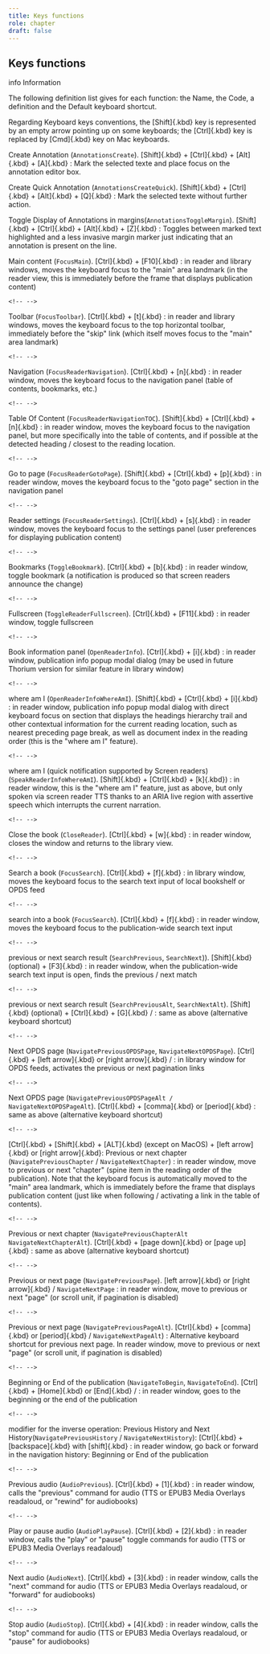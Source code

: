 ```yaml
---
title: Keys functions
role: chapter
draft: false
---
```


## Keys functions

 info
Information

The following definition list gives for each function: the Name, the
Code, a definition and the Default keyboard shortcut.

Regarding Keyboard keys conventions, the [Shift]{.kbd} key is
represented by an empty arrow pointing up on some keyboards; the
[Ctrl]{.kbd} key is replaced by [Cmd]{.kbd} key on Mac keyboards.


Create Annotation (`AnnotationsCreate`). [Shift]{.kbd} + [Ctrl]{.kbd} + [Alt]{.kbd} + [A]{.kbd}
:   Mark the selected texte and place focus on the annotation editor
    box.

Create Quick Annotation (`AnnotationsCreateQuick`). [Shift]{.kbd} + [Ctrl]{.kbd} + [Alt]{.kbd} + [Q]{.kbd}
:   Mark the selected texte without further action.

Toggle Display of Annotations in margins(`AnnotationsToggleMargin`). [Shift]{.kbd} + [Ctrl]{.kbd} + [Alt]{.kbd} + [Z]{.kbd}
:   Toggles between marked text highlighted and a less invasive margin
    marker just indicating that an annotation is present on the line.

Main content (`FocusMain`). [Ctrl]{.kbd} + [F10]{.kbd}
:   in reader and library windows, moves the keyboard focus to the
    \"main\" area landmark (in the reader view, this is immediately
    before the frame that displays publication content)

```{=html}
<!-- -->
```

Toolbar (`FocusToolbar`). [Ctrl]{.kbd} + [t]{.kbd}
:   in reader and library windows, moves the keyboard focus to the top
    horizontal toolbar, immediately before the \"skip\" link (which
    itself moves focus to the \"main\" area landmark)

```{=html}
<!-- -->
```

Navigation (`FocusReaderNavigation`). [Ctrl]{.kbd} + [n]{.kbd}
:   in reader window, moves the keyboard focus to the navigation panel
    (table of contents, bookmarks, etc.)

```{=html}
<!-- -->
```

Table Of Content (`FocusReaderNavigationTOC`). [Shift]{.kbd} + [Ctrl]{.kbd} + [n]{.kbd}
:   in reader window, moves the keyboard focus to the navigation panel,
    but more specifically into the table of contents, and if possible at
    the detected heading / closest to the reading location.

```{=html}
<!-- -->
```

Go to page (`FocusReaderGotoPage`). [Shift]{.kbd} + [Ctrl]{.kbd} + [p]{.kbd}
:   in reader window, moves the keyboard focus to the \"goto page\"
    section in the navigation panel

```{=html}
<!-- -->
```

Reader settings (`FocusReaderSettings`). [Ctrl]{.kbd} + [s]{.kbd}
:   in reader window, moves the keyboard focus to the settings panel
    (user preferences for displaying publication content)

```{=html}
<!-- -->
```

Bookmarks (`ToggleBookmark`). [Ctrl]{.kbd} + [b]{.kbd}
:   in reader window, toggle bookmark (a notification is produced so
    that screen readers announce the change)

```{=html}
<!-- -->
```

Fullscreen (`ToggleReaderFullscreen`). [Ctrl]{.kbd} + [F11]{.kbd}
:   in reader window, toggle fullscreen

```{=html}
<!-- -->
```

Book information panel (`OpenReaderInfo`). [Ctrl]{.kbd} + [i]{.kbd}
:   in reader window, publication info popup modal dialog (may be used
    in future Thorium version for similar feature in library window)

```{=html}
<!-- -->
```

where am I (`OpenReaderInfoWhereAmI`). [Shift]{.kbd} + [Ctrl]{.kbd} + [i]{.kbd}
:   in reader window, publication info popup modal dialog with direct
    keyboard focus on section that displays the headings hierarchy trail
    and other contextual information for the current reading location,
    such as nearest preceding page break, as well as document index in
    the reading order (this is the \"where am I\" feature).

```{=html}
<!-- -->
```

where am I (quick notification supported by Screen readers) (`SpeakReaderInfoWhereAmI`). [Shift]{.kbd} + [Ctrl]{.kbd} + [k]{.kbd})
:   in reader window, this is the \"where am I\" feature, just as above,
    but only spoken via screen reader TTS thanks to an ARIA live region
    with assertive speech which interrupts the current narration.

```{=html}
<!-- -->
```

Close the book (`CloseReader`). [Ctrl]{.kbd} + [w]{.kbd}
:   in reader window, closes the window and returns to the library view.

```{=html}
<!-- -->
```

Search a book (`FocusSearch`). [Ctrl]{.kbd} + [f]{.kbd}
:   in library window, moves the keyboard focus to the search text input
    of local bookshelf or OPDS feed

```{=html}
<!-- -->
```

search into a book (`FocusSearch`). [Ctrl]{.kbd} + [f]{.kbd}
:   in reader window, moves the keyboard focus to the publication-wide
    search text input

```{=html}
<!-- -->
```

previous or next search result (`SearchPrevious`, `SearchNext`)). [Shift]{.kbd} (optional) + [F3]{.kbd}
:   in reader window, when the publication-wide search text input is
    open, finds the previous / next match

```{=html}
<!-- -->
```

previous or next search result (`SearchPreviousAlt`, `SearchNextAlt`). [Shift]{.kbd} (optional) + [Ctrl]{.kbd} + [G]{.kbd} /
:   same as above (alternative keyboard shortcut)

```{=html}
<!-- -->
```

Next OPDS page (`NavigatePreviousOPDSPage`, `NavigateNextOPDSPage`). [Ctrl]{.kbd} + [left arrow]{.kbd} or [right arrow]{.kbd} /
:   in library window for OPDS feeds, activates the previous or next
    pagination links

```{=html}
<!-- -->
```

Next OPDS page (`NavigatePreviousOPDSPageAlt / NavigateNextOPDSPageAlt`). [Ctrl]{.kbd} + [comma]{.kbd} or [period]{.kbd}
:   same as above (alternative keyboard shortcut)

```{=html}
<!-- -->
```

[Ctrl]{.kbd} + [Shift]{.kbd} + [ALT]{.kbd} (except on MacOS) + [left arrow]{.kbd} or [right arrow]{.kbd}: Previous or next chapter (`NavigatePreviousChapter` / `NavigateNextChapter`)
:   in reader window, move to previous or next \"chapter\" (spine item
    in the reading order of the publication). Note that the keyboard
    focus is automatically moved to the \"main\" area landmark, which is
    immediately before the frame that displays publication content (just
    like when following / activating a link in the table of contents).

```{=html}
<!-- -->
```

Previous or next chapter (`NavigatePreviousChapterAlt` `NavigateNextChapterAlt`). [Ctrl]{.kbd} + [page down]{.kbd} or [page up]{.kbd}
:   same as above (alternative keyboard shortcut)

```{=html}
<!-- -->
```

Previous or next page (`NavigatePreviousPage`). [left arrow]{.kbd} or [right arrow]{.kbd} / `NavigateNextPage`
:   in reader window, move to previous or next \"page\" (or scroll unit,
    if pagination is disabled)

```{=html}
<!-- -->
```

Previous or next page (`NavigatePreviousPageAlt`). [Ctrl]{.kbd} + [comma]{.kbd} or [period]{.kbd} / `NavigateNextPageAlt`)
:   Alternative keyboard shortcut for previous next page. In reader
    window, move to previous or next \"page\" (or scroll unit, if
    pagination is disabled)

```{=html}
<!-- -->
```

Beginning or End of the publication (`NavigateToBegin`, `NavigateToEnd`). [Ctrl]{.kbd} + [Home]{.kbd} or [End]{.kbd} /
:   in reader window, goes to the beginning or the end of the
    publication

```{=html}
<!-- -->
```

modifier for the inverse operation: Previous History and Next History(`NavigatePreviousHistory` / `NavigateNextHistory`): [Ctrl]{.kbd} + [backspace]{.kbd} with [shift]{.kbd}
:   in reader window, go back or forward in the navigation history:
    Beginning or End of the publication

```{=html}
<!-- -->
```

Previous audio (`AudioPrevious`). [Ctrl]{.kbd} + [1]{.kbd}
:   in reader window, calls the \"previous\" command for audio (TTS or
    EPUB3 Media Overlays readaloud, or \"rewind\" for audiobooks)

```{=html}
<!-- -->
```

Play or pause audio (`AudioPlayPause`). [Ctrl]{.kbd} + [2]{.kbd}
:   in reader window, calls the \"play\" or \"pause\" toggle commands
    for audio (TTS or EPUB3 Media Overlays readaloud)

```{=html}
<!-- -->
```

Next audio (`AudioNext`). [Ctrl]{.kbd} + [3]{.kbd}
:   in reader window, calls the \"next\" command for audio (TTS or EPUB3
    Media Overlays readaloud, or \"forward\" for audiobooks)

```{=html}
<!-- -->
```

Stop audio (`AudioStop`). [Ctrl]{.kbd} + [4]{.kbd}
:   in reader window, calls the \"stop\" command for audio (TTS or EPUB3
    Media Overlays readaloud, or \"pause\" for audiobooks)
